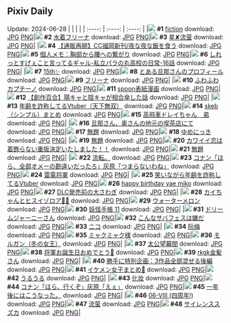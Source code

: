 ## Pixiv Daily
Update: 2024-06-28
|      |      |      |
| :----: | :----: | :----: |
|![](https://pixiv.microyu.workers.dev/c/240x480/img-master/img/2024/06/26/00/00/11/119974313_p0_master1200.jpg) **#1** [fiction](https://www.pixiv.net/artworks/119974313) download: [JPG](https://pixiv.microyu.workers.dev/img-original/img/2024/06/26/00/00/11/119974313_p0.jpg) [PNG](https://pixiv.microyu.workers.dev/img-original/img/2024/06/26/00/00/11/119974313_p0.png)|![](https://pixiv.microyu.workers.dev/c/240x480/img-master/img/2024/06/26/00/00/29/119974390_p0_master1200.jpg) **#2** [水着フリーナ](https://www.pixiv.net/artworks/119974390) download: [JPG](https://pixiv.microyu.workers.dev/img-original/img/2024/06/26/00/00/29/119974390_p0.jpg) [PNG](https://pixiv.microyu.workers.dev/img-original/img/2024/06/26/00/00/29/119974390_p0.png)|![](https://pixiv.microyu.workers.dev/c/240x480/img-master/img/2024/06/26/13/13/18/119986413_p0_master1200.jpg) **#3** [星✘流萤](https://www.pixiv.net/artworks/119986413) download: [JPG](https://pixiv.microyu.workers.dev/img-original/img/2024/06/26/13/13/18/119986413_p0.jpg) [PNG](https://pixiv.microyu.workers.dev/img-original/img/2024/06/26/13/13/18/119986413_p0.png)|
|![](https://pixiv.microyu.workers.dev/c/240x480/img-master/img/2024/06/26/18/48/05/119992270_p0_master1200.jpg) **#4** [【通販再開】CC福岡新刊/夜な夜な飯を食う](https://www.pixiv.net/artworks/119992270) download: [JPG](https://pixiv.microyu.workers.dev/img-original/img/2024/06/26/18/48/05/119992270_p0.jpg) [PNG](https://pixiv.microyu.workers.dev/img-original/img/2024/06/26/18/48/05/119992270_p0.png)|![](https://pixiv.microyu.workers.dev/c/240x480/img-master/img/2024/06/27/06/00/08/120008832_p0_master1200.jpg) **#5** [個人メモ：胸部から腰への繋がり](https://www.pixiv.net/artworks/120008832) download: [JPG](https://pixiv.microyu.workers.dev/img-original/img/2024/06/27/06/00/08/120008832_p0.jpg) [PNG](https://pixiv.microyu.workers.dev/img-original/img/2024/06/27/06/00/08/120008832_p0.png)|![](https://pixiv.microyu.workers.dev/c/240x480/img-master/img/2024/06/27/00/00/06/120002629_p0_master1200.jpg) **#6** [しれっとすげぇこと言ってるギャル-私立パラの丸高校の日常-16話](https://www.pixiv.net/artworks/120002629) download: [JPG](https://pixiv.microyu.workers.dev/img-original/img/2024/06/27/00/00/06/120002629_p0.jpg) [PNG](https://pixiv.microyu.workers.dev/img-original/img/2024/06/27/00/00/06/120002629_p0.png)|
|![](https://pixiv.microyu.workers.dev/c/240x480/img-master/img/2024/06/26/00/00/24/119974375_p0_master1200.jpg) **#7** [15th✨](https://www.pixiv.net/artworks/119974375) download: [JPG](https://pixiv.microyu.workers.dev/img-original/img/2024/06/26/00/00/24/119974375_p0.jpg) [PNG](https://pixiv.microyu.workers.dev/img-original/img/2024/06/26/00/00/24/119974375_p0.png)|![](https://pixiv.microyu.workers.dev/c/240x480/img-master/img/2024/06/26/00/05/33/119974799_p0_master1200.jpg) **#8** [とある旦那さんのプロフィール](https://www.pixiv.net/artworks/119974799) download: [JPG](https://pixiv.microyu.workers.dev/img-original/img/2024/06/26/00/05/33/119974799_p0.jpg) [PNG](https://pixiv.microyu.workers.dev/img-original/img/2024/06/26/00/05/33/119974799_p0.png)|![](https://pixiv.microyu.workers.dev/c/240x480/img-master/img/2024/06/26/00/03/31/119974677_p0_master1200.jpg) **#9** [フリーナ](https://www.pixiv.net/artworks/119974677) download: [JPG](https://pixiv.microyu.workers.dev/img-original/img/2024/06/26/00/03/31/119974677_p0.jpg) [PNG](https://pixiv.microyu.workers.dev/img-original/img/2024/06/26/00/03/31/119974677_p0.png)|
|![](https://pixiv.microyu.workers.dev/c/240x480/img-master/img/2024/06/26/20/30/01/119995026_p0_master1200.jpg) **#10** [ふわふわカプチーノ](https://www.pixiv.net/artworks/119995026) download: [JPG](https://pixiv.microyu.workers.dev/img-original/img/2024/06/26/20/30/01/119995026_p0.jpg) [PNG](https://pixiv.microyu.workers.dev/img-original/img/2024/06/26/20/30/01/119995026_p0.png)|![](https://pixiv.microyu.workers.dev/c/240x480/img-master/img/2024/06/26/20/13/02/119994547_p0_master1200.jpg) **#11** [spoon表紙漫画](https://www.pixiv.net/artworks/119994547) download: [JPG](https://pixiv.microyu.workers.dev/img-original/img/2024/06/26/20/13/02/119994547_p0.jpg) [PNG](https://pixiv.microyu.workers.dev/img-original/img/2024/06/26/20/13/02/119994547_p0.png)|![](https://pixiv.microyu.workers.dev/c/240x480/img-master/img/2024/06/26/19/00/08/119992574_p0_master1200.jpg) **#12** [【創作百合】陽キャと陰キャが相合傘した話](https://www.pixiv.net/artworks/119992574) download: [JPG](https://pixiv.microyu.workers.dev/img-original/img/2024/06/26/19/00/08/119992574_p0.jpg) [PNG](https://pixiv.microyu.workers.dev/img-original/img/2024/06/26/19/00/08/119992574_p0.png)|
|![](https://pixiv.microyu.workers.dev/c/240x480/img-master/img/2024/06/26/21/11/37/119996440_p0_master1200.jpg) **#13** [年齢を詐称してるVtuber（天下無双）](https://www.pixiv.net/artworks/119996440) download: [JPG](https://pixiv.microyu.workers.dev/img-original/img/2024/06/26/21/11/37/119996440_p0.jpg) [PNG](https://pixiv.microyu.workers.dev/img-original/img/2024/06/26/21/11/37/119996440_p0.png)|![](https://pixiv.microyu.workers.dev/c/240x480/img-master/img/2024/06/27/14/19/39/120015529_p0_master1200.jpg) **#14** [skeb（シンプル）まとめ](https://www.pixiv.net/artworks/120015529) download: [JPG](https://pixiv.microyu.workers.dev/img-original/img/2024/06/27/14/19/39/120015529_p0.jpg) [PNG](https://pixiv.microyu.workers.dev/img-original/img/2024/06/27/14/19/39/120015529_p0.png)|![](https://pixiv.microyu.workers.dev/c/240x480/img-master/img/2024/06/26/09/35/47/119983369_p0_master1200.jpg) **#15** [高飛車ドレイちゃん　弟](https://www.pixiv.net/artworks/119983369) download: [JPG](https://pixiv.microyu.workers.dev/img-original/img/2024/06/26/09/35/47/119983369_p0.jpg) [PNG](https://pixiv.microyu.workers.dev/img-original/img/2024/06/26/09/35/47/119983369_p0.png)|
|![](https://pixiv.microyu.workers.dev/c/240x480/img-master/img/2024/06/27/00/30/21/120002758_p0_master1200.jpg) **#16** [旦那さん、奥さんの地元の喫茶店にて](https://www.pixiv.net/artworks/120002758) download: [JPG](https://pixiv.microyu.workers.dev/img-original/img/2024/06/27/00/30/21/120002758_p0.jpg) [PNG](https://pixiv.microyu.workers.dev/img-original/img/2024/06/27/00/30/21/120002758_p0.png)|![](https://pixiv.microyu.workers.dev/c/240x480/img-master/img/2024/06/27/16/12/42/120017267_p0_master1200.jpg) **#17** [無題](https://www.pixiv.net/artworks/120017267) download: [JPG](https://pixiv.microyu.workers.dev/img-original/img/2024/06/27/16/12/42/120017267_p0.jpg) [PNG](https://pixiv.microyu.workers.dev/img-original/img/2024/06/27/16/12/42/120017267_p0.png)|![](https://pixiv.microyu.workers.dev/c/240x480/img-master/img/2024/06/26/01/08/49/119974743_p0_master1200.jpg) **#18** [ゆめにっき](https://www.pixiv.net/artworks/119974743) download: [JPG](https://pixiv.microyu.workers.dev/img-original/img/2024/06/26/01/08/49/119974743_p0.jpg) [PNG](https://pixiv.microyu.workers.dev/img-original/img/2024/06/26/01/08/49/119974743_p0.png)|
|![](https://pixiv.microyu.workers.dev/c/240x480/img-master/img/2024/06/27/16/13/23/120017282_p0_master1200.jpg) **#19** [無題](https://www.pixiv.net/artworks/120017282) download: [JPG](https://pixiv.microyu.workers.dev/img-original/img/2024/06/27/16/13/23/120017282_p0.jpg) [PNG](https://pixiv.microyu.workers.dev/img-original/img/2024/06/27/16/13/23/120017282_p0.png)|![](https://pixiv.microyu.workers.dev/c/240x480/img-master/img/2024/06/26/17/13/17/119990168_p0_master1200.jpg) **#20** [カワイイ恋は着飾らない重版決定いたしました！！](https://www.pixiv.net/artworks/119990168) download: [JPG](https://pixiv.microyu.workers.dev/img-original/img/2024/06/26/17/13/17/119990168_p0.jpg) [PNG](https://pixiv.microyu.workers.dev/img-original/img/2024/06/26/17/13/17/119990168_p0.png)|![](https://pixiv.microyu.workers.dev/c/240x480/img-master/img/2024/06/27/16/11/18/120017249_p0_master1200.jpg) **#21** [無題](https://www.pixiv.net/artworks/120017249) download: [JPG](https://pixiv.microyu.workers.dev/img-original/img/2024/06/27/16/11/18/120017249_p0.jpg) [PNG](https://pixiv.microyu.workers.dev/img-original/img/2024/06/27/16/11/18/120017249_p0.png)|
|![](https://pixiv.microyu.workers.dev/c/240x480/img-master/img/2024/06/26/18/21/53/119991696_p0_master1200.jpg) **#22** [流転。](https://www.pixiv.net/artworks/119991696) download: [JPG](https://pixiv.microyu.workers.dev/img-original/img/2024/06/26/18/21/53/119991696_p0.jpg) [PNG](https://pixiv.microyu.workers.dev/img-original/img/2024/06/26/18/21/53/119991696_p0.png)|![](https://pixiv.microyu.workers.dev/c/240x480/img-master/img/2024/06/26/17/11/55/119990146_p0_master1200.jpg) **#23** [コナン「ほら、全部オメーの勘違いだったろ」灰原「つまらないわね」](https://www.pixiv.net/artworks/119990146) download: [JPG](https://pixiv.microyu.workers.dev/img-original/img/2024/06/26/17/11/55/119990146_p0.jpg) [PNG](https://pixiv.microyu.workers.dev/img-original/img/2024/06/26/17/11/55/119990146_p0.png)|![](https://pixiv.microyu.workers.dev/c/240x480/img-master/img/2024/06/27/00/14/49/120003459_p0_master1200.jpg) **#24** [雷電将軍](https://www.pixiv.net/artworks/120003459) download: [JPG](https://pixiv.microyu.workers.dev/img-original/img/2024/06/27/00/14/49/120003459_p0.jpg) [PNG](https://pixiv.microyu.workers.dev/img-original/img/2024/06/27/00/14/49/120003459_p0.png)|
|![](https://pixiv.microyu.workers.dev/c/240x480/img-master/img/2024/06/27/21/19/25/120025093_p0_master1200.jpg) **#25** [笑いながら年齢を詐称してるVtuber](https://www.pixiv.net/artworks/120025093) download: [JPG](https://pixiv.microyu.workers.dev/img-original/img/2024/06/27/21/19/25/120025093_p0.jpg) [PNG](https://pixiv.microyu.workers.dev/img-original/img/2024/06/27/21/19/25/120025093_p0.png)|![](https://pixiv.microyu.workers.dev/c/240x480/img-master/img/2024/06/27/18/56/56/120020812_p0_master1200.jpg) **#26** [happy birthday yae miko](https://www.pixiv.net/artworks/120020812) download: [JPG](https://pixiv.microyu.workers.dev/img-original/img/2024/06/27/18/56/56/120020812_p0.jpg) [PNG](https://pixiv.microyu.workers.dev/img-original/img/2024/06/27/18/56/56/120020812_p0.png)|![](https://pixiv.microyu.workers.dev/c/240x480/img-master/img/2024/06/27/12/15/15/120013713_p0_master1200.jpg) **#27** [DLC発売前の大さわぎ](https://www.pixiv.net/artworks/120013713) download: [JPG](https://pixiv.microyu.workers.dev/img-original/img/2024/06/27/12/15/15/120013713_p0.jpg) [PNG](https://pixiv.microyu.workers.dev/img-original/img/2024/06/27/12/15/15/120013713_p0.png)|
|![](https://pixiv.microyu.workers.dev/c/240x480/img-master/img/2024/06/26/01/29/36/119977193_p0_master1200.jpg) **#28** [カイちゃんとヒスイゾロア🍡🍵](https://www.pixiv.net/artworks/119977193) download: [JPG](https://pixiv.microyu.workers.dev/img-original/img/2024/06/26/01/29/36/119977193_p0.jpg) [PNG](https://pixiv.microyu.workers.dev/img-original/img/2024/06/26/01/29/36/119977193_p0.png)|![](https://pixiv.microyu.workers.dev/c/240x480/img-master/img/2024/06/26/15/30/53/119988414_p0_master1200.jpg) **#29** [ウォーターメロン](https://www.pixiv.net/artworks/119988414) download: [JPG](https://pixiv.microyu.workers.dev/img-original/img/2024/06/26/15/30/53/119988414_p0.jpg) [PNG](https://pixiv.microyu.workers.dev/img-original/img/2024/06/26/15/30/53/119988414_p0.png)|![](https://pixiv.microyu.workers.dev/c/240x480/img-master/img/2024/06/26/02/13/15/119975737_p0_master1200.jpg) **#30** [妖怪手帳 11](https://www.pixiv.net/artworks/119975737) download: [JPG](https://pixiv.microyu.workers.dev/img-original/img/2024/06/26/02/13/15/119975737_p0.jpg) [PNG](https://pixiv.microyu.workers.dev/img-original/img/2024/06/26/02/13/15/119975737_p0.png)|
|![](https://pixiv.microyu.workers.dev/c/240x480/img-master/img/2024/06/26/22/33/54/119999490_p0_master1200.jpg) **#31** [ドリームジャーニーさん](https://www.pixiv.net/artworks/119999490) download: [JPG](https://pixiv.microyu.workers.dev/img-original/img/2024/06/26/22/33/54/119999490_p0.jpg) [PNG](https://pixiv.microyu.workers.dev/img-original/img/2024/06/26/22/33/54/119999490_p0.png)|![](https://pixiv.microyu.workers.dev/c/240x480/img-master/img/2024/06/27/00/35/12/120004139_p0_master1200.jpg) **#32** [こんなサバフェスは嫌だ](https://www.pixiv.net/artworks/120004139) download: [JPG](https://pixiv.microyu.workers.dev/img-original/img/2024/06/27/00/35/12/120004139_p0.jpg) [PNG](https://pixiv.microyu.workers.dev/img-original/img/2024/06/27/00/35/12/120004139_p0.png)|![](https://pixiv.microyu.workers.dev/c/240x480/img-master/img/2024/06/27/01/30/08/120005527_p0_master1200.jpg) **#33** [ニコ](https://www.pixiv.net/artworks/120005527) download: [JPG](https://pixiv.microyu.workers.dev/img-original/img/2024/06/27/01/30/08/120005527_p0.jpg) [PNG](https://pixiv.microyu.workers.dev/img-original/img/2024/06/27/01/30/08/120005527_p0.png)|
|![](https://pixiv.microyu.workers.dev/c/240x480/img-master/img/2024/06/27/10/00/03/120011797_p0_master1200.jpg) **#34** [阮梅](https://www.pixiv.net/artworks/120011797) download: [JPG](https://pixiv.microyu.workers.dev/img-original/img/2024/06/27/10/00/03/120011797_p0.jpg) [PNG](https://pixiv.microyu.workers.dev/img-original/img/2024/06/27/10/00/03/120011797_p0.png)|![](https://pixiv.microyu.workers.dev/c/240x480/img-master/img/2024/06/26/14/14/43/119987311_p0_master1200.jpg) **#35** [ミャクミャク様](https://www.pixiv.net/artworks/119987311) download: [JPG](https://pixiv.microyu.workers.dev/img-original/img/2024/06/26/14/14/43/119987311_p0.jpg) [PNG](https://pixiv.microyu.workers.dev/img-original/img/2024/06/26/14/14/43/119987311_p0.png)|![](https://pixiv.microyu.workers.dev/c/240x480/img-master/img/2024/06/27/00/00/45/120002743_p0_master1200.jpg) **#36** [モルガン（冬の女王）](https://www.pixiv.net/artworks/120002743) download: [JPG](https://pixiv.microyu.workers.dev/img-original/img/2024/06/27/00/00/45/120002743_p0.jpg) [PNG](https://pixiv.microyu.workers.dev/img-original/img/2024/06/27/00/00/45/120002743_p0.png)|
|![](https://pixiv.microyu.workers.dev/c/240x480/img-master/img/2024/06/26/00/00/42/119974441_p0_master1200.jpg) **#37** [太公望幕間](https://www.pixiv.net/artworks/119974441) download: [JPG](https://pixiv.microyu.workers.dev/img-original/img/2024/06/26/00/00/42/119974441_p0.jpg) [PNG](https://pixiv.microyu.workers.dev/img-original/img/2024/06/26/00/00/42/119974441_p0.png)|![](https://pixiv.microyu.workers.dev/c/240x480/img-master/img/2024/06/26/11/28/43/119984765_p0_master1200.jpg) **#38** [将軍お誕生日おめでとう🍰](https://www.pixiv.net/artworks/119984765) download: [JPG](https://pixiv.microyu.workers.dev/img-original/img/2024/06/26/11/28/43/119984765_p0.jpg) [PNG](https://pixiv.microyu.workers.dev/img-original/img/2024/06/26/11/28/43/119984765_p0.png)|![](https://pixiv.microyu.workers.dev/c/240x480/img-master/img/2024/06/27/00/08/41/120003227_p0_master1200.jpg) **#39** [rkgk金髪さん](https://www.pixiv.net/artworks/120003227) download: [JPG](https://pixiv.microyu.workers.dev/img-original/img/2024/06/27/00/08/41/120003227_p0.jpg) [PNG](https://pixiv.microyu.workers.dev/img-original/img/2024/06/27/00/08/41/120003227_p0.png)|
|![](https://pixiv.microyu.workers.dev/c/240x480/img-master/img/2024/06/26/16/42/50/119989598_p0_master1200.jpg) **#40** [勝手に特別企画：3作品全部混ぜる後編](https://www.pixiv.net/artworks/119989598) download: [JPG](https://pixiv.microyu.workers.dev/img-original/img/2024/06/26/16/42/50/119989598_p0.jpg) [PNG](https://pixiv.microyu.workers.dev/img-original/img/2024/06/26/16/42/50/119989598_p0.png)|![](https://pixiv.microyu.workers.dev/c/240x480/img-master/img/2024/06/27/13/00/09/120014420_p0_master1200.jpg) **#41** [イケメン女子まとめ🌭](https://www.pixiv.net/artworks/120014420) download: [JPG](https://pixiv.microyu.workers.dev/img-original/img/2024/06/27/13/00/09/120014420_p0.jpg) [PNG](https://pixiv.microyu.workers.dev/img-original/img/2024/06/27/13/00/09/120014420_p0.png)|![](https://pixiv.microyu.workers.dev/c/240x480/img-master/img/2024/06/27/15/55/46/120016956_p0_master1200.jpg) **#42** [うるうる](https://www.pixiv.net/artworks/120016956) download: [JPG](https://pixiv.microyu.workers.dev/img-original/img/2024/06/27/15/55/46/120016956_p0.jpg) [PNG](https://pixiv.microyu.workers.dev/img-original/img/2024/06/27/15/55/46/120016956_p0.png)|
|![](https://pixiv.microyu.workers.dev/c/240x480/img-master/img/2024/06/26/00/04/04/119974721_p0_master1200.jpg) **#43** [化妆](https://www.pixiv.net/artworks/119974721) download: [JPG](https://pixiv.microyu.workers.dev/img-original/img/2024/06/26/00/04/04/119974721_p0.jpg) [PNG](https://pixiv.microyu.workers.dev/img-original/img/2024/06/26/00/04/04/119974721_p0.png)|![](https://pixiv.microyu.workers.dev/c/240x480/img-master/img/2024/06/27/14/01/38/120015266_p0_master1200.jpg) **#44** [コナン「ほら、行くぞ」灰原「えぇ」](https://www.pixiv.net/artworks/120015266) download: [JPG](https://pixiv.microyu.workers.dev/img-original/img/2024/06/27/14/01/38/120015266_p0.jpg) [PNG](https://pixiv.microyu.workers.dev/img-original/img/2024/06/27/14/01/38/120015266_p0.png)|![](https://pixiv.microyu.workers.dev/c/240x480/img-master/img/2024/06/26/17/33/33/119990567_p0_master1200.jpg) **#45** [一年後にはこうなった。](https://www.pixiv.net/artworks/119990567) download: [JPG](https://pixiv.microyu.workers.dev/img-original/img/2024/06/26/17/33/33/119990567_p0.jpg) [PNG](https://pixiv.microyu.workers.dev/img-original/img/2024/06/26/17/33/33/119990567_p0.png)|
|![](https://pixiv.microyu.workers.dev/c/240x480/img-master/img/2024/06/27/01/00/34/120004841_p0_master1200.jpg) **#46** [06-Ⅷ (四周年!)](https://www.pixiv.net/artworks/120004841) download: [JPG](https://pixiv.microyu.workers.dev/img-original/img/2024/06/27/01/00/34/120004841_p0.jpg) [PNG](https://pixiv.microyu.workers.dev/img-original/img/2024/06/27/01/00/34/120004841_p0.png)|![](https://pixiv.microyu.workers.dev/c/240x480/img-master/img/2024/06/26/12/41/10/119985953_p0_master1200.jpg) **#47** [流萤](https://www.pixiv.net/artworks/119985953) download: [JPG](https://pixiv.microyu.workers.dev/img-original/img/2024/06/26/12/41/10/119985953_p0.jpg) [PNG](https://pixiv.microyu.workers.dev/img-original/img/2024/06/26/12/41/10/119985953_p0.png)|![](https://pixiv.microyu.workers.dev/c/240x480/img-master/img/2024/06/26/11/01/07/119984438_p0_master1200.jpg) **#48** [サイレンススズカ](https://www.pixiv.net/artworks/119984438) download: [JPG](https://pixiv.microyu.workers.dev/img-original/img/2024/06/26/11/01/07/119984438_p0.jpg) [PNG](https://pixiv.microyu.workers.dev/img-original/img/2024/06/26/11/01/07/119984438_p0.png)|
